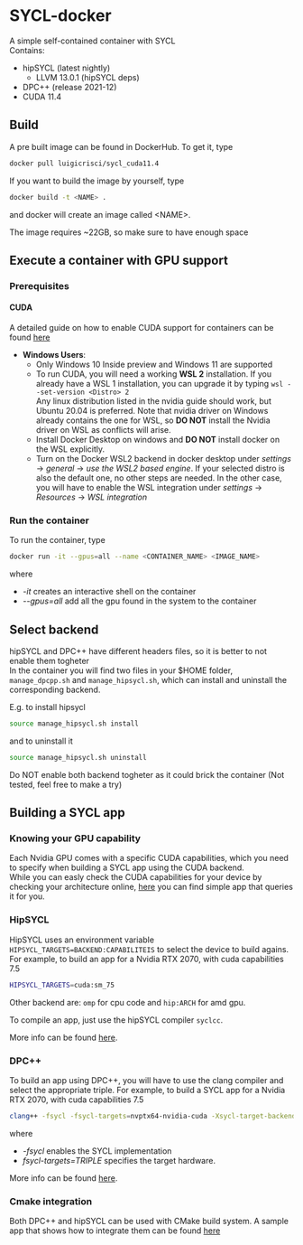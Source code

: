 # SYCL-docker

A simple self-contained container with SYCL  
Contains:
- hipSYCL (latest nightly)
  - LLVM 13.0.1 (hipSYCL deps)
- DPC++ (release 2021-12)
- CUDA 11.4

## Build
A pre built image can be found in DockerHub. To get it, type
```bash
docker pull luigicrisci/sycl_cuda11.4
```

If you want to build the image by yourself, type
```bash
docker build -t <NAME> .
```
and docker will create an image called \<NAME\>.

The image requires ~22GB, so make sure to have enough space

## Execute a container with GPU support
### Prerequisites
#### CUDA
A detailed guide on how to enable CUDA support for containers can be found [here](https://docs.nvidia.com/datacenter/cloud-native/container-toolkit/install-guide.html#linux-distributions)  
- **Windows Users**:
  - Only Windows 10 Inside preview and Windows 11 are supported
  -  To run CUDA, you will need a working **WSL 2** installation. If you already have a WSL 1 installation, you can upgrade it by typing `wsl --set-version <Distro> 2`  
Any linux distribution listed in the nvidia guide should work, but Ubuntu 20.04 is preferred. Note that nvidia driver on Windows already contains the one for WSL, so **DO NOT** install the Nvidia driver on WSL as conflicts will arise. 
  - Install Docker Desktop on windows and **DO NOT** install docker on the WSL explicitly.
  - Turn on the Docker WSL2 backend in docker desktop under *settings* -> *general* -> *use the WSL2 based engine*. If your selected distro is also the default one, no other steps are needed. In the other case, you will have to enable the WSL integration under *settings* -> *Resources* -> *WSL integration*

### Run the container
To run the container, type
```bash
docker run -it --gpus=all --name <CONTAINER_NAME> <IMAGE_NAME>
```
where 
- *-it* creates an interactive shell on the container
- *--gpus=all* add all the gpu found in the system to the container

## Select backend
hipSYCL and DPC++ have different headers files, so it is better to not enable them togheter  
In the container you will find two files in your $HOME folder, `manage_dpcpp.sh` and `manage_hipsycl.sh`, which can install and uninstall the corresponding backend.  

E.g. to install hipsycl
```bash
source manage_hipsycl.sh install
```
and to uninstall it
```bash
source manage_hipsycl.sh uninstall
```
Do NOT enable both backend togheter as it could brick the container (Not tested, feel free to make a try)  

## Building a SYCL app

### Knowing your GPU capability
Each Nvidia GPU comes with a specific CUDA capabilities, which you need to specify when building a SYCL app using the CUDA backend.  
While you can easly check the CUDA capabilities for your device by checking your architecture online, [here](https://gist.github.com/Luigi-Crisci/08b8f76355476a68d34737611984bf5c) you can find simple app that queries it for you.

### HipSYCL

HipSYCL uses an environment variable `HIPSYCL_TARGETS=BACKEND:CAPABILITEIS` to select the device to build agains.  
For example, to build an app for a Nvidia RTX 2070, with cuda capabilities 7.5
```bash
HIPSYCL_TARGETS=cuda:sm_75
```
Other backend are: `omp` for cpu code and `hip:ARCH` for amd gpu.  

To compile an app, just use the hipSYCL compiler `syclcc`.   

More info can be found [here](https://github.com/illuhad/hipSYCL).

### DPC++

To build an app using DPC++, you will have to use the clang compiler and select the appropriate triple.
For example, to build a SYCL app for a Nvidia RTX 2070, with cuda capabilities 7.5
```bash
clang++ -fsycl -fsycl-targets=nvptx64-nvidia-cuda -Xsycl-target-backend --offload_arch=sm_75 <FILENAME>
```
where
- *-fsycl* enables the SYCL implementation
- *fsycl-targets=TRIPLE* specifies the target hardware.  

More info can be found [here](https://intel.github.io/llvm-docs/GetStartedGuide.html#run-simple-dpc-application).

### Cmake integration
Both DPC++ and hipSYCL can be used with CMake build system. A sample app that shows how to integrate them can be found [here](https://github.com/Luigi-Crisci/SYCL-cmake-sample-app)
